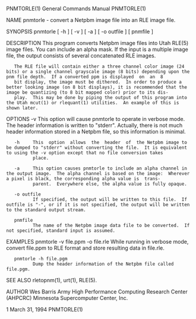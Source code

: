 PNMTORLE(1)                                                                              General Commands Manual                                                                              PNMTORLE(1)

NAME
       pnmtorle - convert a Netpbm image file into an RLE image file.

SYNOPSIS
       pnmtorle [ -h ] [ -v ] [ -a ] [ -o outfile ] [ pnmfile ]

DESCRIPTION
       This  program  converts  Netpbm  image files into Utah RLE(5) image files.  You can include an alpha mask.  If the input is a multiple image file, the output consists of several concatenated RLE
       images.

       The RLE file will contain either a three channel color image (24 bits) or a single channel grayscale image (8 bits) depending upon the pnm file depth.  If a converted ppm is displayed  on  an  8
       bit display, the image must be dithered.  In order to produce a better looking image (on 8 bit displays), it is recommended that the image be quantizing (to 8 bit mapped color) prior to its dis‐
       play.  This may be done by piping the output of this program into the Utah mcut(1) or rlequant(1) utilities.  An example of this is shown later.

OPTIONS
       -v     This option will cause pnmtorle to operate in verbose mode.  The header information is written to "stderr".  Actually, there is not much header information stored in  a  Netpbm  file,  so
              this information is minimal.

       -h     This  option  allows  the  header  of  the Netpbm image to be dumped to "stderr" without converting the file.  It is equivalent to using the -v option except that no file conversion takes
              place.

       -a     This option causes pnmtorle to include an alpha channel in the output image.  The alpha channel is based on the image:  Wherever a pixel is black, the corresponding alpha value is  trans‐
              parent.  Everywhere else, the alpha value is fully opaque.

       -o outfile
              If specified, the output will be written to this file.  If outfile is "-", or if it is not specified, the output will be written to the standard output stream.

       pnmfile
              The name of the Netpbm image data file to be converted.  If not specified, standard input is assumed.

EXAMPLES
       pnmtorle -v file.ppm -o file.rle
              While running in verbose mode, convert file.ppm to RLE format and store resulting data in file.rle.

       pnmtorle -h file.pgm
              Dump the header information of the Netpbm file called file.pgm.

SEE ALSO
       rletopnm(1), urt(1), RLE(5).

AUTHOR
       Wes Barris
       Army High Performance Computing Research Center (AHPCRC)
       Minnesota Supercomputer Center, Inc.

1                                                                                             March 31, 1994                                                                                  PNMTORLE(1)
